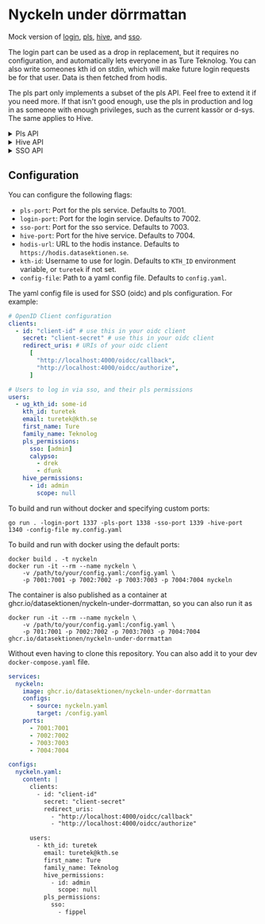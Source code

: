 # Nyckeln under dörrmattan

Mock version of [login](https://github.com/datasektionen/login),
[pls](https://github.com/datasektionen/pls), [hive](https://github.com/datasektionen/hive), and [sso](https://github.com/datasektionen/sso).

The login part can be used as a drop in replacement, but it requires no
configuration, and automatically lets everyone in as Ture Teknolog. You
can also write someones kth id on stdin, which will make future login
requests be for that user. Data is then fetched from hodis.

The pls part only implements a subset of the pls API. Feel free to extend
it if you need more. If that isn't good enough, use the pls in production
and log in as someone with enough privileges, such as the current kassör or d-sys. The
same applies to Hive.

<details>
<summary>Pls API</summary>
<br>

- `GET /api/user/:id`, returns all map of groups with a list of permissions for a user
- `GET /api/user/:id/:group`, returns a list all group permissions for a user
- `GET /api/user/:id/:group/:permission`, returns true or false if a user has the permission

</details>

<details>
<summary>Hive API</summary>
<br>

As in real Hive, you need to supply an `Authentication` header with `Bearer <token>` to access the API. Any token will be accepted.

- `GET /api/v1/user/:id/permissions`, returns a list of hive permissions for a user
- `GET /api/v1/user/:id/permission/:perm_id`, returns true or false if a user has the permmission
- `GET /api/v1/user/:id/permissions/:perm_id/scopes`, returns a list of scopes for a specific permission
- `GET /api/v1/user/:id/permissions/:perm_id/scope/:scope`, returns true or false if a user has a specific scope

- `GET /api/v1/token/:secret/permissions`, returns a list of hive permissions for a token
- `GET /api/v1/token/:secret/permission/:perm_id`, returns a list of hive permissions for a token
- `GET /api/v1/token/:secret/permission/:perm_id/scopes`, returns a list of scopes for a specific permission
- `GET /api/v1/token/:secret/permission/:perm_id/scope/:scope`, returns true or false if the token has a specific scope

- `GET /api/v1/tagged/:tag_id/groups`, returns a list of groups that have that tag
- `GET /api/v1/tagged/:tag_id/memberships/:username`, returns all the groups that the user is part of and has the tag
- `GET /api/v1/tagged/:tag_id/users`, returns a list of all users who have the tag
- `GET /api/v1/group/:group_domain/:group_id/members`, returns a list of all members in group
</details>

<details>
<summary>SSO API</summary>
<br>

Lastly, the sso part is a simple OpenID Connect (oidc) server which behaves the
same way that sso does. You define your configuration and users in a yaml file,
and then configure your favorite oidc client to use `http://localhost:{sso-port}/.well-known/openid-configuration`,
and it should just work. When logging in, you will need to enter the username/kth-id of
someone defined in your yaml config. Similarly to sso, also supports `pls_*` scopes.

- `GET /api/users`, takes a list of users kthid (using repeated u query parameters) and a format query paramater and returns user information based on the format
</details>

## Configuration

You can configure the following flags:

- `pls-port`: Port for the pls service. Defaults to 7001.
- `login-port`: Port for the login service. Defaults to 7002.
- `sso-port`: Port for the sso service. Defaults to 7003.
- `hive-port`: Port for the hive service. Defaults to 7004.
- `hodis-url`: URL to the hodis instance. Defaults to `https://hodis.datasektionen.se`.
- `kth-id`: Username to use for login. Defaults to `KTH_ID` environment variable, or `turetek` if not set.
- `config-file`: Path to a yaml config file. Defaults to `config.yaml`.

The yaml config file is used for SSO (oidc) and pls configuration. For example:

```yaml
# OpenID Client configuration
clients:
  - id: "client-id" # use this in your oidc client
    secret: "client-secret" # use this in your oidc client
    redirect_uris: # URIs of your oidc client
      [
        "http://localhost:4000/oidcc/callback",
        "http://localhost:4000/oidcc/authorize",
      ]

# Users to log in via sso, and their pls permissions
users:
  - ug_kth_id: some-id
    kth_id: turetek
    email: turetek@kth.se
    first_name: Ture
    family_name: Teknolog
    pls_permissions:
      sso: [admin]
      calypso:
        - drek
        - dfunk
    hive_permissions:
      - id: admin
        scope: null
```

To build and run without docker and specifying custom ports:

```
go run . -login-port 1337 -pls-port 1338 -sso-port 1339 -hive-port 1340 -config-file my.config.yaml
```

To build and run with docker using the default ports:

```
docker build . -t nyckeln
docker run -it --rm --name nyckeln \
    -v /path/to/your/config.yaml:/config.yaml \
    -p 7001:7001 -p 7002:7002 -p 7003:7003 -p 7004:7004 nyckeln
```

The container is also published as a container at
ghcr.io/datasektionen/nyckeln-under-dorrmattan, so you can also run it as

```
docker run -it --rm --name nyckeln \
    -v /path/to/your/config.yaml:/config.yaml \
    -p 701:7001 -p 7002:7002 -p 7003:7003 -p 7004:7004 ghcr.io/datasektionen/nyckeln-under-dorrmattan
```

Without even having to clone this repository. You can also add it to your dev
`docker-compose.yaml` file.

```yaml
services:
  nyckeln:
    image: ghcr.io/datasektionen/nyckeln-under-dorrmattan
    configs:
      - source: nyckeln.yaml
        target: /config.yaml
    ports:
      - 7001:7001
      - 7002:7002
      - 7003:7003
      - 7004:7004

configs:
  nyckeln.yaml:
    content: |
      clients:
        - id: "client-id"
          secret: "client-secret"
          redirect_uris:
            - "http://localhost:4000/oidcc/callback"
            - "http://localhost:4000/oidcc/authorize"

      users:
        - kth_id: turetek
          email: turetek@kth.se
          first_name: Ture
          family_name: Teknolog
          hive_permissions:
            - id: admin
              scope: null
          pls_permissions:
            sso:
              - fippel
```
